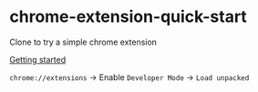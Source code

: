 # chrome-extension-quick-start

Clone to try a simple chrome extension

[Getting started](https://developer.chrome.com/docs/extensions/mv3/getstarted/)

`chrome://extensions` -> Enable `Developer Mode` -> `Load unpacked`
